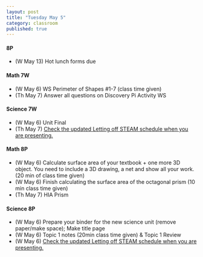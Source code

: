 ```yaml
---
layout: post
title: "Tuesday May 5"
category: classroom
published: true
---
```

#### 8P
* (W May 13) Hot lunch forms due

#### Math 7W
* (W May 6) WS Perimeter of Shapes #1-7 (class time given)
* (Th May 7) Answer all questions on Discovery Pi Activity WS 

#### Science 7W
* (W May 6) Unit Final
* (Th May 7) <a href="https://docs.google.com/spreadsheets/d/1y_b_imhDCj5xEqRoVe2hgBfz0_gmdVjF0P1YJiA2gMk/edit#gid=0">Check the updated Letting off STEAM schedule when you are presenting.</a>

#### Math 8P
* (W May 6) Calculate surface area of your textbook + one more 3D object. You need to include a 3D drawing, a net and show all your work. (20 min of class time given)
* (W May 6) Finish calculating the surface area of the octagonal prism (10 min class time given)
* (Th May 7) HIA Prism

#### Science 8P
* (W May 6) Prepare your binder for the new science unit (remove paper/make space); Make title page
* (W May 6) Topic 1 notes (20min class time given) & Topic 1 Review
* (W May 6) <a href="https://docs.google.com/spreadsheets/d/1y_b_imhDCj5xEqRoVe2hgBfz0_gmdVjF0P1YJiA2gMk/edit#gid=0">Check the updated Letting off STEAM schedule when you are presenting.</a>
